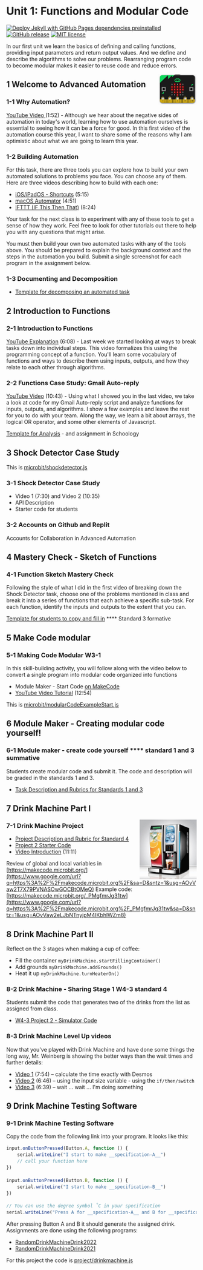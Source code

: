 # Unit 1: Functions and Modular Code

[![Deploy Jekyll with GitHub Pages dependencies preinstalled](https://github.com/ssis-aa/functions-and-modular-code/actions/workflows/jekyll-gh-pages.yml/badge.svg)](https://github.com/ssis-aa/functions-and-modular-code/actions/workflows/jekyll-gh-pages.yml)
[![GitHub release](https://img.shields.io/github/release/ssis-aa/functions-and-modular-code.svg)](https://GitHub.com/ssis-aa/functions-and-modular-code/releases/)
[![MIT license](https://img.shields.io/github/license/ssis-aa/functions-and-modular-code)](https://ssis-aa.mit-license.org/)


In our first unit we learn the basics of defining and calling functions, providing input parameters and return output values. And we define and describe the algorithms to solve our problems. Rearranging program code to become modular makes it easier to reuse code and reduce errors.

<img src="https://raw.githubusercontent.com/ssis-aa/.github/main/profile/microbit.gif" align="right" width="20%">

## 1 Welcome to Advanced Automation

### 1-1 Why Automation?

[YouTube Video ](https://www.youtube.com/watch?v=iWEEvp6krfU)(1:52) - Although we hear about the negative sides of automation in today's world, learning how to use automation ourselves is essential to seeing how it can be a force for good. In this first video of the automation course this year, I want to share some of the reasons why I am optimistic about what we are going to learn this year.

### 1-2 Building Automation

For this task, there are three tools you can explore how to build your own automated solutions to problems you face. You can choose any of them. Here are three videos describing how to build with each one:

- [iOS/iPadOS - Shortcuts](https://www.youtube.com/watch?v=R9fRKtmq3zo) (5:15)
- [macOS Automator](https://www.youtube.com/watch?v=q2QGaVdlvys) (4:51)
- [IFTTT (IF This Then That)](https://www.youtube.com/watch?v=IRLMkV-tCKQ) (8:24)

Your task for the next class is to experiment with any of these tools to get a sense of how they work. Feel free to look for other tutorials out there to help you with any questions that might arise.

You must then build your own two automated tasks with any of the tools above. You should be prepared to explain the background context and the steps in the automation you build. Submit a single screenshot for each program in the assignment below.

### 1-3 Documenting and Decomposition

- [Template for decomposing an automated task](https://docs.google.com/presentation/d/1ihgETRtMUf17fnWhCFJJByP1yGXg7C7XXapDBms1Wxo/edit?usp=sharing)

## 2 Introduction to Functions

### 2-1 Introduction to Functions

[YouTube Explanation](https://youtu.be/PdFo0oPfExE) (6:08) - Last week we started looking at ways to break tasks down into individual steps. This video formalizes this using the programming concept of a function. You'll learn some vocabulary of functions and ways to describe them using inputs, outputs, and how they relate to each other through algorithms.

### 2-2 Functions Case Study: Gmail Auto-reply

[YouTube Video](https://youtu.be/JRtkkBl_jik) (10:43) - Using what I showed you in the last video, we take a look at code for my Gmail Auto-reply script and analyze functions for inputs, outputs, and algorithms. I show a few examples and leave the rest for you to do with your team. Along the way, we learn a bit about arrays, the logical OR operator, and some other elements of Javascript.

[Template for Analysis](https://docs.google.com/document/d/1CxkM5ltds7K9-d5_DDw3t041DTU4_1qlElutRF3gO1o/edit?usp=sharing) - and assignment in Schoology

## 3 Shock Detector Case Study

This is [microbit/shockdetector.js](microbit/shockdetector.js)

### 3-1 Shock Detector Case Study

- Video 1 (7:30) and Video 2 (10:35)
- API Description 
- Starter code for students

### 3-2 Accounts on Github and Replit

Accounts for Collaboration in Advanced Automation

## 4 Mastery Check - Sketch of Functions

### 4-1 Function Sketch Mastery Check

Following the style of what I did in the first video of breaking down the Shock Detector task, choose one of the problems mentioned in class and break it into a series of functions that each achieve a specific sub-task. For each function, identify the inputs and outputs to the extent that you can.

[Template for students to copy and fill in](https://docs.google.com/document/d/1YDSgzYX7eT-2z34wXRQBNNTz2tOt1wlCjUqzaGWCquk/edit?usp=sharing) **** Standard 3 formative

## 5 Make Code modular

### 5-1 Making Code Modular W3-1

In this skill-building activity, you will follow along with the video below to convert a single program into modular code organized into functions

- Module Maker - Start Code [on MakeCode](https://www.google.com/url?q=https%3A%2F%2Fmakecode.microbit.org%2F95577-10190-19998-13818&sa=D&sntz=1&usg=AOvVaw2vAjGbuxL1zjr2XqjYo46Y)
- [YouTube Video Tutorial]([url](https://youtu.be/TeL-2nfaPmU)) (12:54)

This is [microbit/modularCodeExampleStart.js](microbit/modularCodeExampleStart.js)

## 6 Module Maker - Creating modular code yourself!

### 6-1 Module maker - create code yourself **** standard 1 and 3 summative

Students create modular code and submit it. The code and description will be graded in the standards 1 and 3.

- [Task Description and Rubrics for Standards 1 and 3](https://docs.google.com/document/d/1gcF-INFA0RMyfwlA02MbkJl-CQ1TfVutXSBKkncSpqA/edit)

## 7 Drink Machine Part I

<img src="assets/drinkmachine.jpg" align="right" width="30%">

### 7-1 Drink Machine Project

- [Project Description and Rubric for Standard 4](https://docs.google.com/document/d/164hLZgbn-AGFGD7qI61FHI-yzYAJ24LLE2aYpoHkzXk/edit?usp=sharing)
- [Project 2 Starter Code](https://docs.google.com/document/d/10csNePyqpicGid0x4bvijsvoTv_bI0IBzFOO8Ls6BPM/edit?usp=sharing)
- [Video Introduction](https://youtu.be/ImK_ESZ_ZBs) (11:11)

Review of global and local variables in [https://makecode.microbit.org/](https://www.google.com/url?q=https%3A%2F%2Fmakecode.microbit.org%2F&sa=D&sntz=1&usg=AOvVaw2T7X79PVNASOwGOCBtOMeQ)  Example code: [https://makecode.microbit.org/_PMgfmrJg31tw](https://www.google.com/url?q=https%3A%2F%2Fmakecode.microbit.org%2F_PMgfmrJg31tw&sa=D&sntz=1&usg=AOvVaw2eLJbNTnyjpM4IKbhlWZm8) 


## 8 Drink Machine Part II

Reflect on the 3 stages when making a cup of coffee:

- Fill the container `myDrinkMachine.startFillingContainer()`
- Add grounds `myDrinkMachine.addGrounds()`
- Heat it up `myDrinkMachine.turnHeaterOn()`

### 8-2 Drink Machine - Sharing Stage 1 W4-3 standard 4

Students submit the code that generates two of the drinks from the list as assigned from class.

- [W4-3 Project 2 - Simulator Code](https://docs.google.com/document/d/1Vhk-N7BR_ss5aQQkq2SMmYL4ZSuDCk35sn79zziozt8/edit)

### 8-3 Drink Machine Level Up videos

Now that you've played with Drink Machine and have done some things the long way, Mr. Weinberg is showing the better ways than the wait times and further details:

- [Video 1](https://youtu.be/o-AYMjHhWLE) (7:54) – calculate the time exactly with Desmos
- [Video 2](https://youtu.be/2ZAU6DDwOkU) (6:46) – using the input size variable - using the `if/then/switch`
- [Video 3](https://youtu.be/e86X7hbPAIo) (6:39) – wait ... wait ... I'm doing something

## 9 Drink Machine Testing Software

### 9-1 Drink Machine Testing Software

Copy the code from the following link into your program. It looks like this:

``` js
input.onButtonPressed(Button.A, function () {
    serial.writeLine("I start to make __specification-A__")
    // call your function here
})

input.onButtonPressed(Button.B, function () {
    serial.writeLine("I start to make __specification-B__")
})

// You can use the degree symbol ˚C in your specification
serial.writeLine("Press A for __specification-A__ and B for __specification-B__")
```

After pressing Button A and B it should generate the assigned drink. Assignments are done using the following programs:

- [RandomDrinkMachineDrink2022](https://www.google.com/url?q=https%3A%2F%2Fmakecode.microbit.org%2F_6e946EhkLMg7&sa=D&sntz=1&usg=AOvVaw0jA7wKhiaGlhpnjuRXkZxI)
- [RandomDrinkMachineDrink2021](https://www.google.com/url?q=https%3A%2F%2Fmakecode.microbit.org%2F_8oj6rwaxfgdi&sa=D&sntz=1&usg=AOvVaw1n8IlOqTlUD1XOSMKg7Vdq)

For this project the code is [project/drinkmachine.js](project/drinkmachine.js)
